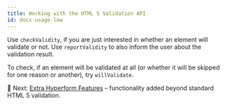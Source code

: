 ```yaml
---
title: Working with the HTML 5 Validation API
id: docs-usage-low
---
```

Use `checkValidity`, if you are just interested in whether an element will
validate or not. Use `reportValidity` to also inform the user about the
validation result.

To check, if an element will be validated at all (or whether it will be skipped
for one reason or another), try `willValidate`.

:gem: Next: [Extra Hyperform Features](high_level_api.html) – functionality
added beyond standard HTML 5 validation.
